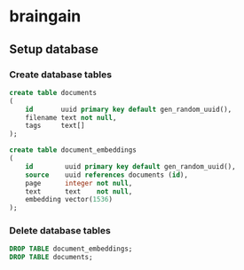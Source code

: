 # braingain

## Setup database

### Create database tables

```sql
create table documents
(
    id       uuid primary key default gen_random_uuid(),
    filename text not null,
    tags     text[]
);

create table document_embeddings
(
    id        uuid primary key default gen_random_uuid(),
    source    uuid references documents (id),
    page      integer not null,
    text      text    not null,
    embedding vector(1536)
);
```

### Delete database tables

```sql
DROP TABLE document_embeddings;
DROP TABLE documents;
```